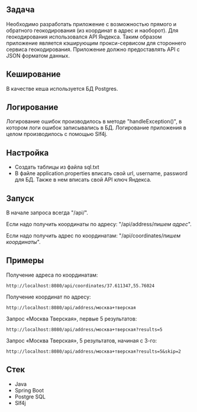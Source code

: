 ## Задача
Необходимо разработать приложение с возможностью прямого и обратного геокодирования (из координат в адрес и наоборот). 
Для геокодирования использовался  API  Яндекса. 
Таким образом приложение является кэширующим прокси-сервисом для стороннего сервиса геокодирования. 
Приложение должно предоставлять API с JSON форматом данных.

## Кеширование
В качестве кеша  используется БД Postgres.

## Логирование
Логирование ошибок производилось в методе "handleException()", в котором логи ошибок записывались в БД. Логирование приложения в целом производилось с помощью Slf4j.

## Настройка
- Создать таблицы из файла sql.txt
- В файле application.properties вписать свой url, username, password для БД. Также в нем вписать свой API ключ Яндекса.

## Запуск
В начале запроса всегда "/api/". 

Если надо получить координаты по адресу: "/api/address/*пишем адрес*".

Если надо получить адрес по координатам: "/api/coordinates/*пишем координаты*".

## Примеры
Получение адреса по координатам:
```
http://localhost:8080/api/coordinates/37.611347,55.76024
```
Получение координат по адресу:
```
http://localhost:8080/api/address/москва+тверская
```
Запрос «Москва Тверская», первые 5 результатов:
```
http://localhost:8080/api/address/москва+тверская?results=5
```
Запрос «Москва Тверская», 5 результатов, начиная с 3-го:
```
http://localhost:8080/api/address/москва+тверская?results=5&skip=2
```

## Стек
- Java
- Spring Boot
- Postgre SQL
- Slf4j
